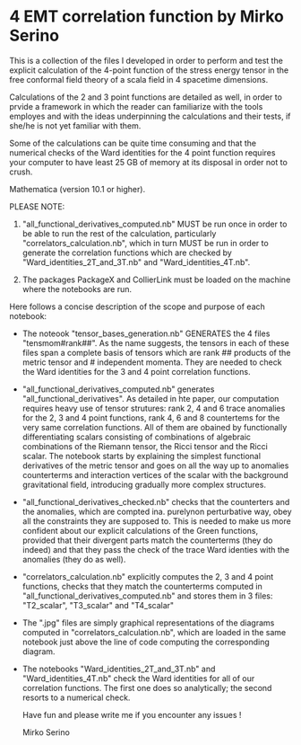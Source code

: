 # 4 EMT correlation function by Mirko Serino

This is a collection of the files I developed in order to perform and test the explicit calculation of the 4-point function
of the stress energy tensor in the free conformal field theory of a scala field in 4 spacetime dimensions.

Calculations of the 2 and 3 point functions are detailed as well, in order to prvide a framework in which the reader can 
familiarize with the tools employes and with the ideas underpinning the calculations and their tests, if she/he is not yet 
familiar with them.

Some of the calculations can be quite time consuming and that the numerical checks of the Ward identities for 
the 4 point function requires your computer to have least 25 GB of memory at its disposal in order not to crush.

Mathematica (version 10.1 or higher).

PLEASE NOTE: 

1) "all_functional_derivatives_computed.nb" MUST be run once in order to be able to run the rest of the calculation, 
particularly "correlators_calculation.nb", which in turn MUST be run in order to generate the correlation functions which are 
checked by "Ward_identities_2T_and_3T.nb" and "Ward_identities_4T.nb".

2) The packages PackageX and CollierLink must be loaded on the machine where the notebooks are run. 

Here follows a concise description of the scope and purpose of each notebook: 

- The noteook "tensor_bases_generation.nb" GENERATES the 4 files "tensmom#rank##". 
  As the name suggests, the tensors in each of these files 
  span a complete basis of tensors which are rank ## products of the metric tensor and # independent momenta. They are 
  needed to check the Ward identities for the 3 and 4 point correlation functions.
    
- "all_functional_derivatives_computed.nb" generates "all_functional_derivatives". 
   As detailed in hte paper, our computation requires heavy use of tensor strutures: rank 2, 4 and 6 trace anomalies
   for the 2, 3 and 4 point functions, rank 4, 6 and 8 countertems for the very same correlation functions. 
   All of them are obained by functionally differentiating scalars consisting of combinations of algebraic 
   combinations of the Riemann tensor, the Ricci tensor and the Ricci scalar.
   The notebook starts by explaining the simplest functional derivatives of the metric tensor and goes on all the way up
   to anomalies counterterms and interaction vertices of the scalar with the background gravitational field, 
   introducing gradually more complex structures. 
    
-  "all_functional_derivatives_checked.nb" checks that the counterters and the anomalies, which are compted ina. purelynon 
   perturbative way, obey all the constraints they are supposed to. This is needed to make us more confident about our 
   explicit calculations of the Green functions, provided that their divergent parts match the counterterms (they do indeed) 
   and that they pass the check of the trace Ward identies with the anomalies (they do as well).     

- "correlators_calculation.nb" explicitly computes the 2, 3 and 4 point functions, checks that they match the counterterms 
  computed in "all_functional_derivatives_computed.nb" and stores them in 3 files: "T2_scalar", "T3_scalar" and "T4_scalar"

- The ".jpg" files are simply graphical representations of the diagrams computed in "correlators_calculation.nb", 
  which are loaded in the same notebook just above the line of code computing the corresponding diagram.
     
- The notebooks "Ward_identities_2T_and_3T.nb" and "Ward_identities_4T.nb" check the Ward identities for all of our 
  correlation functions. The first one does so analytically; the second resorts to a numerical check.
  
  Have fun and please write me if you encounter any issues !
  
  Mirko Serino
